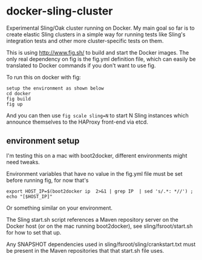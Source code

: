 docker-sling-cluster
====================

Experimental Sling/Oak cluster running on Docker. My main goal so far is to create elastic Sling clusters in a simple way for running tests like Sling's integration tests and other more cluster-specific tests on them.
 
This is using http://www.fig.sh/ to build and start the Docker images. The only real dependency on fig is the fig.yml definition file, which can easily be translated to Docker commands if you don't want to use fig.

To run this on docker with fig:

    setup the environment as shown below
    cd docker
    fig build
    fig up
    

And you can then use `fig scale sling=N` to start N Sling instances which announce themselves to the HAProxy front-end via etcd.

environment setup
-----------------
I'm testing this on a mac with boot2docker, different environments might need tweaks.
 
Environment variables that have no value in the fig.yml file must be set before running fig, for now that's

    export HOST_IP=$(boot2docker ip  2>&1 | grep IP  | sed 's/.*: *//') ; echo "[$HOST_IP]"

Or something similar on your environment.

The Sling start.sh script references a Maven repository server on the Docker host (or on
the mac running boot2docker), see sling/fsroot/start.sh for how to set that up.

Any SNAPSHOT dependencies used in sling/fsroot/sling/crankstart.txt must be present in the Maven
repositories that that start.sh file uses.

